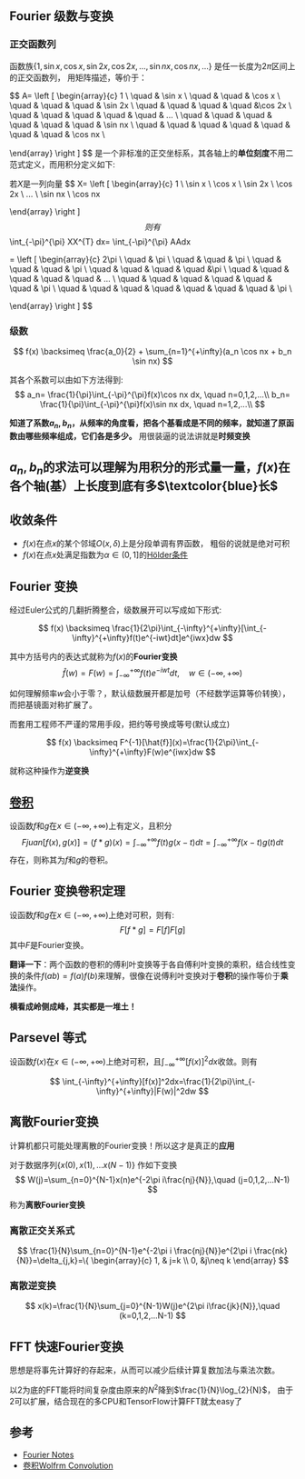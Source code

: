 ## Fourier 级数与变换

### 正交函数列
函数族$\{1,\sin x,\cos x,\sin 2x,\cos 2x,...,\sin nx,\cos nx,...\}$ 是任一长度为$2\pi$区间上的正交函数列， 用矩阵描述，等价于：

$$
A= \left [ \begin{array}{c} 1 \\
\quad & \sin x \\
\quad & \quad & \cos x \\
\quad & \quad & \quad & \sin 2x \\
\quad & \quad & \quad & \quad &\cos 2x \\
\quad & \quad & \quad & \quad & \quad & ... \\
\quad & \quad & \quad & \quad & \quad & \quad & \sin nx \\
\quad & \quad & \quad & \quad & \quad & \quad & \quad & \cos nx \\

\end{array} \right ]
$$
是一个非标准的正交坐标系，其各轴上的**单位刻度**不用二范式定义，而用积分定义如下:

若$X$是一列向量
$$
X= \left [ \begin{array}{c} 1 
 \\ \sin x 
 \\ \cos x 
 \\ \sin 2x 
 \\ \cos 2x 
 \\ ... 
 \\ \sin nx 
 \\ \cos nx 

\end{array} \right ]
$$
则有
$$
\int_{-\pi}^{\pi} XX^{T} dx=
\int_{-\pi}^{\pi} AAdx

= \left [ \begin{array}{c} 2\pi \\
\quad & \pi  \\
\quad & \quad & \pi  \\
\quad & \quad & \quad & \pi  \\
\quad & \quad & \quad & \quad &\pi  \\
\quad & \quad & \quad & \quad & \quad & ... \\
\quad & \quad & \quad & \quad & \quad & \quad & \pi  \\
\quad & \quad & \quad & \quad & \quad & \quad & \quad & \pi  \\

\end{array} \right ]
$$

### 级数

$$
f(x) \backsimeq \frac{a_0}{2} + \sum_{n=1}^{+\infty}(a_n \cos nx + b_n \sin nx)
$$

其各个系数可以由如下方法得到:
$$
a_n= \frac{1}{\pi}\int_{-\pi}^{\pi}f(x)\cos nx dx, \quad n=0,1,2,...\\
b_n= \frac{1}{\pi}\int_{-\pi}^{\pi}f(x)\sin nx dx, \quad n=1,2,...\\
$$

**知道了系数$a_n,b_n$，从频率的角度看，把各个基看成是不同的频率，就知道了原函数由哪些频率组成，它们各是多少。** 用很装逼的说法讲就是**时频变换**

## $a_n,b_n$的求法可以理解为用积分的形式量一量，$f(x)$在各个轴(基）上长度到底有多$\textcolor{blue}长$


## 收敛条件

- $f(x)$在点$x$的某个邻域$O(x,\delta)$上是分段单调有界函数， 粗俗的说就是绝对可积
- $f(x)$在点$x$处满足指数为$\alpha \in (0,1]$的[Hölder条件](https://en.wikipedia.org/wiki/H%C3%B6lder_condition)


## Fourier 变换

经过Euler公式的几翻折腾整合，级数展开可以写成如下形式:

$$
f(x) \backsimeq \frac{1}{2\pi}\int_{-\infty}^{+\infty}[\int_{-\infty}^{+\infty}f(t)e^{-iwt}dt]e^{iwx}dw
$$

其中方括号内的表达式就称为$f(x)$的**Fourier变换**
$$
\hat{f}(w)=F(w)=\int_{-\infty}^{+\infty}f(t)e^{-iwt}dt, \quad w \in (-\infty,+\infty)
$$

如何理解频率$w$会小于零？，默认级数展开都是加号（不经数学运算等价转换），而把基镜面对称扩展了。

而套用工程师不严谨的常用手段，把约等号换成等号(默认成立)

$$
f(x) \backsimeq F^{-1}[\hat{f}](x)=\frac{1}{2\pi}\int_{-\infty}^{+\infty}F(w)e^{iwx}dw
$$

就称这种操作为**逆变换**

## [卷积](http://mathworld.wolfram.com/Convolution.html)

设函数$f$和$g$在$x \in (-\infty,+\infty)$上有定义，且积分
$$
Fjuan[f(x),g(x)]=(f*g)(x)=\int_{-\infty}^{+\infty}f(t)g(x-t)dt=\int_{-\infty}^{+\infty}f(x-t)g(t)dt
$$ 
存在，则称其为$f$和$g$的卷积。

## Fourier 变换卷积定理

设函数$f$和$g$在$x \in (-\infty,+\infty)$上绝对可积，则有:
$$
F[f*g]=F[f]F[g]
$$
其中$F$是Fourier变换。

**翻译一下**：两个函数的卷积的傅利叶变换等于各自傅利叶变换的乘积，结合线性变换的条件$f(ab)=f(a)f(b)$来理解，很像在说傅利叶变换对于**卷积**的操作等价于**乘法**操作。

**横看成岭侧成峰，其实都是一堆土！**


## Parsevel 等式

设函数$f(x)$在$x \in (-\infty,+\infty)$上绝对可积，且$\int_{-\infty}^{+\infty}[f(x)]^2dx$收敛。则有

$$
\int_{-\infty}^{+\infty}[f(x)]^2dx=\frac{1}{2\pi}\int_{-\infty}^{+\infty}|F(w)|^2dw
$$


## 离散Fourier变换

计算机都只可能处理离散的Fourier变换！所以这才是真正的**应用**

对于数据序列$\{x(0),x(1),...x(N-1)\}$ 作如下变换
$$
W(j)=\sum_{n=0}^{N-1}x(n)e^{-2\pi i\frac{nj}{N}},\quad (j=0,1,2,...N-1)
$$
称为**离散Fourier变换**

### 离散正交关系式
$$
\frac{1}{N}\sum_{n=0}^{N-1}e^{-2\pi i \frac{nj}{N}}e^{2\pi i \frac{nk}{N}}=\delta_{j,k}=\{ \begin{array}{c} 1, & j=k \\ 0, &j\neq k \end{array}  
$$

### 离散逆变换

$$
x(k)=\frac{1}{N}\sum_{j=0}^{N-1}W(j)e^{2\pi i\frac{jk}{N}},\quad (k=0,1,2,...N-1)
$$


## FFT 快速Fourier变换

思想是将事先计算好的存起来，从而可以减少后续计算复数加法与乘法次数。

以$2$为底的FFT能将时间复杂度由原来的$N^2$降到$\frac{1}{N}\log_{2}{N}$， 由于$2$可以扩展，结合现在的多CPU和TensorFlow计算FFT就太easy了


## 参考
- [Fourier Notes](papers/fourier.md)
- [卷积Wolfrm Convolution](http://mathworld.wolfram.com/Convolution.html)

